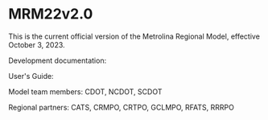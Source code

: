 # MRM22v2.0

This is the current official version of the Metrolina Regional Model, effective October 3, 2023.

Development documentation:

User's Guide:

Model team members: CDOT, NCDOT, SCDOT

Regional partners: CATS, CRMPO, CRTPO, GCLMPO, RFATS, RRRPO


